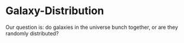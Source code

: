 # Galaxy-Distribution
Our question is: do galaxies in the universe bunch together, or are they randomly distributed?

